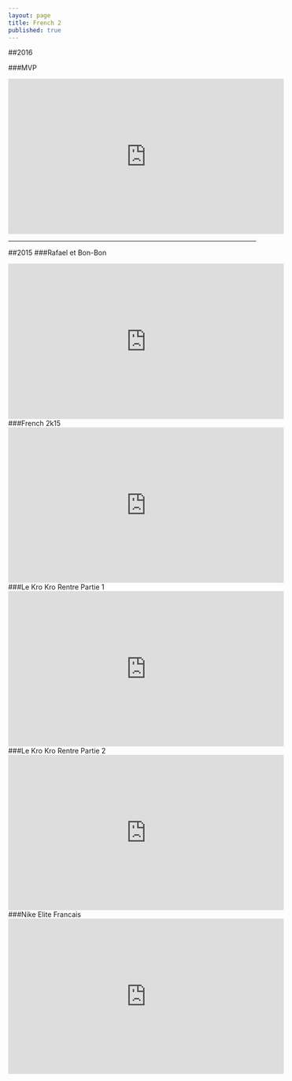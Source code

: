 ```yaml
---
layout: page
title: French 2
published: true
---
```

##2016

###MVP
<iframe width="560" height="315" src="https://www.youtube.com/embed/g1BhNDQQ1rQ" frameborder="0" allowfullscreen></iframe>
<hr>

##2015
###Rafael et Bon-Bon
<iframe width="560" height="315" src="https://www.youtube.com/embed/T8FXWEtD8jg" frameborder="0" allowfullscreen></iframe>
###French 2k15
<iframe width="560" height="315" src="https://www.youtube.com/embed/W8S2bZwm-CQ" frameborder="0" allowfullscreen></iframe>
###Le Kro Kro Rentre Partie 1
<iframe width="560" height="315" src="https://www.youtube.com/embed/8WobRe8q7C4" frameborder="0" allowfullscreen></iframe>
###Le Kro Kro Rentre Partie 2
<iframe width="560" height="315" src="https://www.youtube.com/embed/4l8vVsLNfUE" frameborder="0" allowfullscreen></iframe>
###Nike Elite Francais
<iframe width="560" height="315" src="https://www.youtube.com/embed/ocH9WcRTLKs" frameborder="0" allowfullscreen></iframe>
